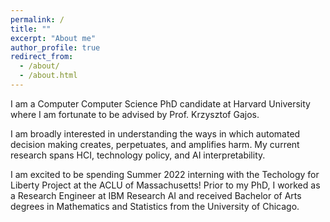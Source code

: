 ```yaml
---
permalink: /
title: ""
excerpt: "About me"
author_profile: true
redirect_from: 
  - /about/
  - /about.html
---
```


I am a Computer Computer Science PhD candidate at Harvard University where I am fortunate to be advised by Prof. Krzysztof Gajos. 

I am broadly interested in understanding the ways in which automated decision making creates, perpetuates, and amplifies harm. My current research spans HCI, technology policy, and AI interpretability. 

I am excited to be spending Summer 2022 interning with the Techology for Liberty Project at the ACLU of Massachusetts! Prior to my PhD, I worked as a Research Engineer at IBM Research AI and received Bachelor of Arts degrees in Mathematics and Statistics from the University of Chicago. 